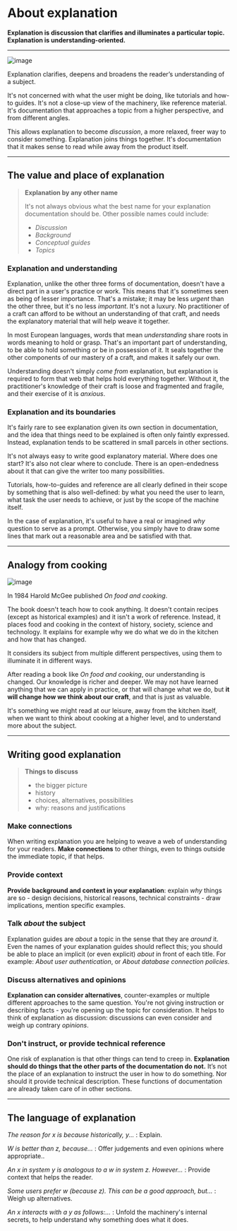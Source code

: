 About explanation
=================

**Explanation is **discussion** that clarifies and illuminates a
particular topic. Explanation is **understanding-oriented**.**

* * * * *

![image](/images/overview-explanation.png%0A%20:alt:%20'Explanation%20-%20understanding%20oriented,%20theoretical%20knowledge,%20that%20serves%20our%20study'%0A%20:class:%20floated)

Explanation clarifies, deepens and broadens the reader’s understanding
of a subject.

It's not concerned with what the user might be doing, like tutorials and
how-to guides. It's not a close-up view of the machinery, like reference
material. It's documentation that approaches a topic from a higher
perspective, and from different angles.

This allows explanation to become *discussion*, a more relaxed, freer
way to consider something. Explanation joins things together. It's
documentation that it makes sense to read while away from the product
itself.

* * * * *

The value and place of explanation
----------------------------------

> **Explanation by any other name**
>
> It's not always obvious what the best name for your explanation
> documentation should be. Other possible names could include:
>
> -   *Discussion*
> -   *Background*
> -   *Conceptual guides*
> -   *Topics*

### Explanation and understanding

Explanation, unlike the other three forms of documentation, doesn't have
a direct part in a user's practice or work. This means that it's
sometimes seen as being of lesser importance. That's a mistake; it may
be less *urgent* than the other three, but it's no less *important*.
It's not a luxury. No practitioner of a craft can afford to be without
an understanding of that craft, and needs the explanatory material that
will help weave it together.

In most European languages, words that mean *understanding* share roots
in words meaning to hold or grasp. That's an important part of
understanding, to be able to hold something or be in possession of it.
It seals together the other components of our mastery of a craft, and
makes it safely our own.

Understanding doesn't simply *come from* explanation, but explanation is
required to form that web that helps hold everything together. Without
it, the practitioner's knowledge of their craft is loose and fragmented
and fragile, and their exercise of it is *anxious*.

### Explanation and its boundaries

It's fairly rare to see explanation given its own section in
documentation, and the idea that things need to be explained is often
only faintly expressed. Instead, explanation tends to be scattered in
small parcels in other sections.

It's not always easy to write good explanatory material. Where does one
start? It's also not clear where to conclude. There is an open-endedness
about it that can give the writer too many possibilities.

Tutorials, how-to-guides and reference are all clearly defined in their
scope by something that is also well-defined: by what you need the user
to learn, what task the user needs to achieve, or just by the scope of
the machine itself.

In the case of explanation, it's useful to have a real or imagined *why*
question to serve as a prompt. Otherwise, you simply have to draw some
lines that mark out a reasonable area and be satisfied with that.

* * * * *

Analogy from cooking
--------------------

![image](/images/mcgee.jpg%0A%20:alt:%20'a%20child%20cooking'%0A%20:class:%20floated)

In 1984 Harold McGee published *On food and cooking*.

The book doesn't teach how to cook anything. It doesn't contain recipes
(except as historical examples) and it isn't a work of reference.
Instead, it places food and cooking in the context of history, society,
science and technology. It explains for example why we do what we do in
the kitchen and how that has changed.

It considers its subject from multiple different perspectives, using
them to illuminate it in different ways.

After reading a book like *On food and cooking*, our understanding is
changed. Our knowledge is richer and deeper. We may not have learned
anything that we can apply in practice, or that will change what we do,
but **it will change how we think about our craft**, and that is just as
valuable.

It's something we might read at our leisure, away from the kitchen
itself, when we want to think about cooking at a higher level, and to
understand more about the subject.

* * * * *

Writing good explanation
------------------------

> **Things to discuss**
>
> -   the bigger picture
> -   history
> -   choices, alternatives, possibilities
> -   why: reasons and justifications

### Make connections

When writing explanation you are helping to weave a web of understanding
for your readers. **Make connections** to other things, even to things
outside the immediate topic, if that helps.

### Provide context

**Provide background and context in your explanation**: explain *why*
things are so - design decisions, historical reasons, technical
constraints - draw implications, mention specific examples.

### Talk *about* the subject

Explanation guides are *about* a topic in the sense that they are
*around* it. Even the names of your explanation guides should reflect
this; you should be able to place an implicit (or even explicit) *about*
in front of each title. For example: *About user authentication*, or
*About database connection policies*.

### Discuss alternatives and opinions

**Explanation can consider alternatives**, counter-examples or multiple
different approaches to the same question. You're not giving instruction
or describing facts - you're opening up the topic for consideration. It
helps to think of explanation as discussion: discussions can even
consider and weigh up contrary *opinions*.

### Don't instruct, or provide technical reference

One risk of explanation is that other things can tend to creep in.
**Explanation should do things that the other parts of the documentation
do not.** It’s not the place of an explanation to instruct the user in
how to do something. Nor should it provide technical description. These
functions of documentation are already taken care of in other sections.

* * * * *

The language of explanation
---------------------------

*The reason for x is because historically, y...*
:   Explain.

*W is better than z, because...*
:   Offer judgements and even opinions where appropriate..

*An x in system y is analogous to a w in system z. However...*
:   Provide context that helps the reader.

*Some users prefer w (because z). This can be a good approach, but...*
:   Weigh up alternatives.

*An x interacts with a y as follows:...*
:   Unfold the machinery's internal secrets, to help understand why
    something does what it does.



